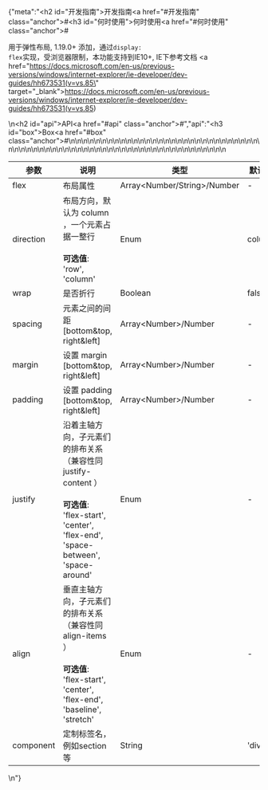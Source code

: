 {"meta":"<h2 id=\"&#x5F00;&#x53D1;&#x6307;&#x5357;\">&#x5F00;&#x53D1;&#x6307;&#x5357;<a href=\"#&#x5F00;&#x53D1;&#x6307;&#x5357;\" class=\"anchor\">#</a></h2><h3 id=\"&#x4F55;&#x65F6;&#x4F7F;&#x7528;\">&#x4F55;&#x65F6;&#x4F7F;&#x7528;<a href=\"#&#x4F55;&#x65F6;&#x4F7F;&#x7528;\" class=\"anchor\">#</a></h3><p>&#x7528;&#x4E8E;&#x5F39;&#x6027;&#x5E03;&#x5C40;, 1.19.0+ &#x6DFB;&#x52A0;&#xFF0C;&#x901A;&#x8FC7;<code>display: flex</code>&#x5B9E;&#x73B0;&#xFF0C;&#x53D7;&#x6D4F;&#x89C8;&#x5668;&#x9650;&#x5236;&#xFF0C;&#x672C;&#x529F;&#x80FD;&#x652F;&#x6301;&#x5230;IE10+, IE&#x4E0B;&#x53C2;&#x8003;&#x6587;&#x6863; <a href=\"https://docs.microsoft.com/en-us/previous-versions/windows/internet-explorer/ie-developer/dev-guides/hh673531(v=vs.85\" target=\"_blank\">https://docs.microsoft.com/en-us/previous-versions/windows/internet-explorer/ie-developer/dev-guides/hh673531(v=vs.85</a>)</p>\n<h2 id=\"api\">API<a href=\"#api\" class=\"anchor\">#</a></h2>","api":"<h3 id=\"box\">Box<a href=\"#box\" class=\"anchor\">#</a></h3><table>\n<thead>\n<tr>\n<th>&#x53C2;&#x6570;</th>\n<th>&#x8BF4;&#x660E;</th>\n<th>&#x7C7B;&#x578B;</th>\n<th>&#x9ED8;&#x8BA4;&#x503C;</th>\n</tr>\n</thead>\n<tbody>\n<tr>\n<td>flex</td>\n<td>&#x5E03;&#x5C40;&#x5C5E;&#x6027;</td>\n<td>Array&lt;Number/String&gt;/Number</td>\n<td>-</td>\n</tr>\n<tr>\n<td>direction</td>\n<td>&#x5E03;&#x5C40;&#x65B9;&#x5411;&#xFF0C;&#x9ED8;&#x8BA4;&#x4E3A; column &#xFF0C;&#x4E00;&#x4E2A;&#x5143;&#x7D20;&#x5360;&#x636E;&#x4E00;&#x6574;&#x884C;<br><br><strong>&#x53EF;&#x9009;&#x503C;</strong>:<br>&apos;row&apos;, &apos;column&apos;</td>\n<td>Enum</td>\n<td>column</td>\n</tr>\n<tr>\n<td>wrap</td>\n<td>&#x662F;&#x5426;&#x6298;&#x884C;</td>\n<td>Boolean</td>\n<td>false</td>\n</tr>\n<tr>\n<td>spacing</td>\n<td>&#x5143;&#x7D20;&#x4E4B;&#x95F4;&#x7684;&#x95F4;&#x8DDD; [bottom&amp;top, right&amp;left]</td>\n<td>Array&lt;Number&gt;/Number</td>\n<td>-</td>\n</tr>\n<tr>\n<td>margin</td>\n<td>&#x8BBE;&#x7F6E; margin [bottom&amp;top, right&amp;left]</td>\n<td>Array&lt;Number&gt;/Number</td>\n<td>-</td>\n</tr>\n<tr>\n<td>padding</td>\n<td>&#x8BBE;&#x7F6E; padding [bottom&amp;top, right&amp;left]</td>\n<td>Array&lt;Number&gt;/Number</td>\n<td>-</td>\n</tr>\n<tr>\n<td>justify</td>\n<td>&#x6CBF;&#x7740;&#x4E3B;&#x8F74;&#x65B9;&#x5411;&#xFF0C;&#x5B50;&#x5143;&#x7D20;&#x4EEC;&#x7684;&#x6392;&#x5E03;&#x5173;&#x7CFB; &#xFF08;&#x517C;&#x5BB9;&#x6027;&#x540C; justify-content &#xFF09;<br><br><strong>&#x53EF;&#x9009;&#x503C;</strong>:<br>&apos;flex-start&apos;, &apos;center&apos;, &apos;flex-end&apos;, &apos;space-between&apos;, &apos;space-around&apos;</td>\n<td>Enum</td>\n<td>-</td>\n</tr>\n<tr>\n<td>align</td>\n<td>&#x5782;&#x76F4;&#x4E3B;&#x8F74;&#x65B9;&#x5411;&#xFF0C;&#x5B50;&#x5143;&#x7D20;&#x4EEC;&#x7684;&#x6392;&#x5E03;&#x5173;&#x7CFB; &#xFF08;&#x517C;&#x5BB9;&#x6027;&#x540C; align-items &#xFF09;<br><br><strong>&#x53EF;&#x9009;&#x503C;</strong>:<br>&apos;flex-start&apos;, &apos;center&apos;, &apos;flex-end&apos;, &apos;baseline&apos;, &apos;stretch&apos;</td>\n<td>Enum</td>\n<td>-</td>\n</tr>\n<tr>\n<td>component</td>\n<td>&#x5B9A;&#x5236;&#x6807;&#x7B7E;&#x540D;&#xFF0C; &#x4F8B;&#x5982;section&#x7B49;</td>\n<td>String</td>\n<td>&apos;div&apos;</td>\n</tr>\n</tbody>\n</table>\n"}